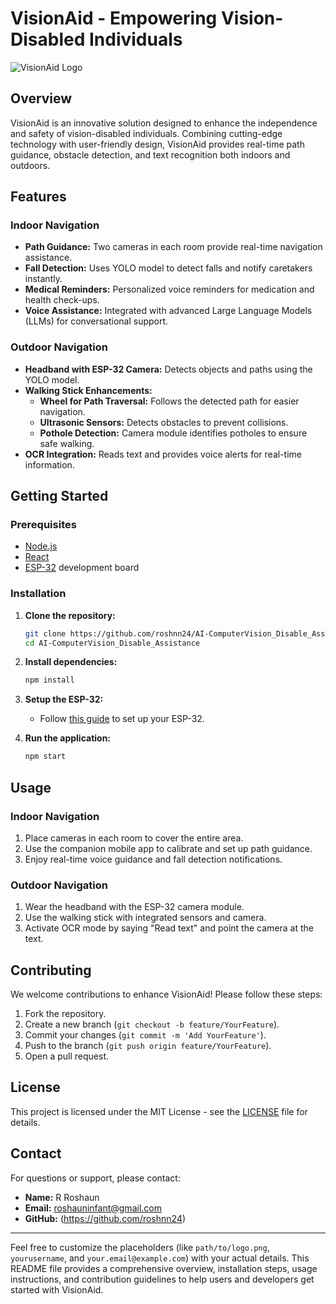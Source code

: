 # VisionAid - Empowering Vision-Disabled Individuals

![VisionAid Logo](path/to/logo.png)

## Overview

VisionAid is an innovative solution designed to enhance the independence and safety of vision-disabled individuals. Combining cutting-edge technology with user-friendly design, VisionAid provides real-time path guidance, obstacle detection, and text recognition both indoors and outdoors. 

## Features

### Indoor Navigation
- **Path Guidance:** Two cameras in each room provide real-time navigation assistance.
- **Fall Detection:** Uses YOLO model to detect falls and notify caretakers instantly.
- **Medical Reminders:** Personalized voice reminders for medication and health check-ups.
- **Voice Assistance:** Integrated with advanced Large Language Models (LLMs) for conversational support.

### Outdoor Navigation
- **Headband with ESP-32 Camera:** Detects objects and paths using the YOLO model.
- **Walking Stick Enhancements:**
  - **Wheel for Path Traversal:** Follows the detected path for easier navigation.
  - **Ultrasonic Sensors:** Detects obstacles to prevent collisions.
  - **Pothole Detection:** Camera module identifies potholes to ensure safe walking.
- **OCR Integration:** Reads text and provides voice alerts for real-time information.

## Getting Started

### Prerequisites
- [Node.js](https://nodejs.org/)
- [React](https://reactjs.org/)
- [ESP-32](https://www.espressif.com/en/products/socs/esp32) development board

### Installation

1. **Clone the repository:**
    ```sh
    git clone https://github.com/roshnn24/AI-ComputerVision_Disable_Assistance.git
    cd AI-ComputerVision_Disable_Assistance
    ```

2. **Install dependencies:**
    ```sh
    npm install
    ```

3. **Setup the ESP-32:**
    - Follow [this guide](https://randomnerdtutorials.com/getting-started-with-esp32/) to set up your ESP-32.

4. **Run the application:**
    ```sh
    npm start
    ```

## Usage

### Indoor Navigation
1. Place cameras in each room to cover the entire area.
2. Use the companion mobile app to calibrate and set up path guidance.
3. Enjoy real-time voice guidance and fall detection notifications.

### Outdoor Navigation
1. Wear the headband with the ESP-32 camera module.
2. Use the walking stick with integrated sensors and camera.
3. Activate OCR mode by saying "Read text" and point the camera at the text.

## Contributing

We welcome contributions to enhance VisionAid! Please follow these steps:
1. Fork the repository.
2. Create a new branch (`git checkout -b feature/YourFeature`).
3. Commit your changes (`git commit -m 'Add YourFeature'`).
4. Push to the branch (`git push origin feature/YourFeature`).
5. Open a pull request.

## License

This project is licensed under the MIT License - see the [LICENSE](LICENSE) file for details.

## Contact

For questions or support, please contact:
- **Name:** R Roshaun
- **Email:** roshauninfant@gmail.com
- **GitHub:** (https://github.com/roshnn24)

---

Feel free to customize the placeholders (like `path/to/logo.png`, `yourusername`, and `your.email@example.com`) with your actual details. This README file provides a comprehensive overview, installation steps, usage instructions, and contribution guidelines to help users and developers get started with VisionAid.
